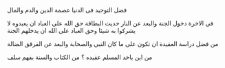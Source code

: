 
فضل التوحيد فى الدنيا 
عصمة الدين والدم والمال 

فى الاخرة 
دخول الجنة والبعد عن النار
حديث البطاقة 
حق الله على العباد ان يعبدوه لا يشركوا به شيئا 
وحق العباد على الله ان يدخلهم الجنة 


من فضل دراسة العقيدة 
ان تكون على ما كان النبي والصحابة والبعد عن الفرقق الضالة 

من اين ياخد المسلم عقيده ؟ 
من الكتاب والسنة بفهم سلف 